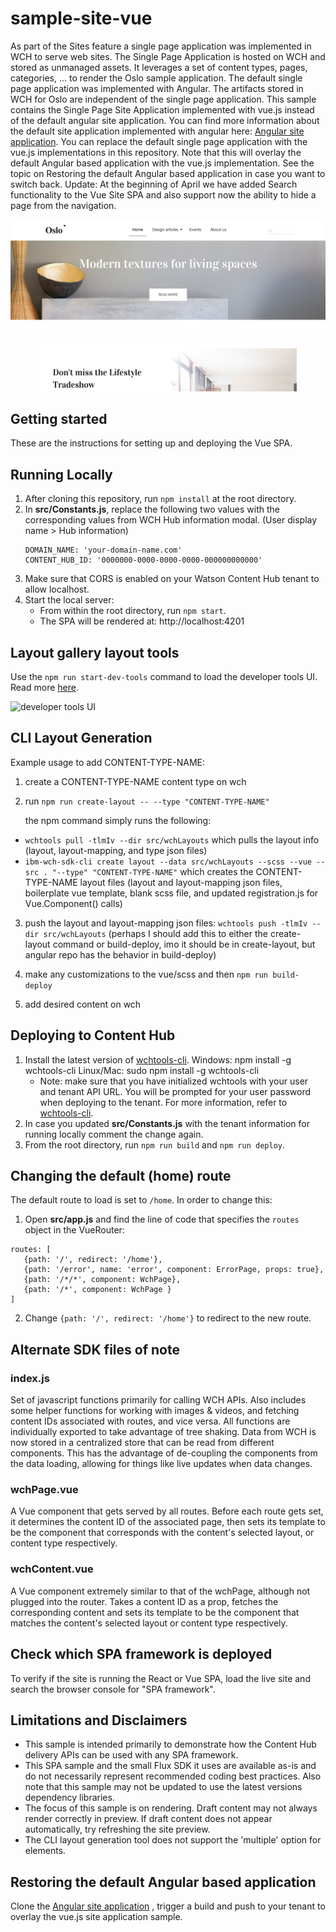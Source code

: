 sample-site-vue
==============

As part of the Sites feature a single page application was implemented in WCH to serve web sites. The Single Page Application is hosted on WCH and stored as unmanaged assets. It leverages a set of content types, pages, categories, ... to render the Oslo sample application. The default single page application was implemented with Angular. The artifacts stored in WCH for Oslo are independent of the single page application. 
This sample contains the Single Page Site Application implemented with vue.js instead of the default angular site application. You can find more information about the default site application implemented with angular here: 
[Angular site application](https://github.com/ibm-wch/wch-site-application/).
You can replace the default single page application with the vue.js implementations in this repository. Note that this will overlay the default Angular based application with the vue.js implementation.
See the topic on Restoring the default Angular based application in case you want to switch back.
Update: At the beginning of April we have added Search functionality to the Vue Site SPA and also support now the ability to hide a page from the
navigation.

![vue sample SPA](vue-spa.png)

Getting started
------------
These are the instructions for setting up and deploying the Vue SPA.


Running Locally
-------
1. After cloning this repository, run `npm install` at the root directory.
2. In **src/Constants.js**, replace the following two values with the corresponding values from WCH Hub information modal. (User display name > Hub information)
    ```
    DOMAIN_NAME: 'your-domain-name.com'
    CONTENT_HUB_ID: '0000000-0000-0000-0000-000000000000'
    ```
3. Make sure that CORS is enabled on your Watson Content Hub tenant to allow localhost.
4. Start the local server:
   * From within the root directory, run `npm start`.
   * The SPA will be rendered at: http://localhost:4201

Layout gallery layout tools
-------------
Use the `npm run start-dev-tools` command to load the developer tools UI. Read more [here](https://www.npmjs.com/package/wch-site-developer-tools).

![developer tools UI](https://github.com/ibm-wch/wch-site-application/blob/master/doc/images/componentGallery.png)


CLI Layout Generation
-------------
Example usage to add CONTENT-TYPE-NAME:

1. create a CONTENT-TYPE-NAME content type on wch

2. run `npm run create-layout -- --type "CONTENT-TYPE-NAME"`

   the npm command simply runs the following:
- `wchtools pull -tlmIv --dir src/wchLayouts` which pulls the layout info (layout, layout-mapping, and type json files)  
- `ibm-wch-sdk-cli create layout --data src/wchLayouts --scss --vue --src . "--type" "CONTENT-TYPE-NAME"` which creates the CONTENT-TYPE-NAME layout files (layout and layout-mapping json files, boilerplate vue template, blank scss file, and updated registration.js for Vue.Component() calls)

3. push the layout and layout-mapping json files: `wchtools push -tlmIv --dir src/wchLayouts` (perhaps I should add this to either the create-layout command or build-deploy, imo it should be in create-layout, but angular repo has the behavior in build-deploy)

4. make any customizations to the vue/scss and then `npm run build-deploy`

5. add desired content on wch
   
Deploying to Content Hub
-------
1. Install the latest version of [wchtools-cli](https://github.com/ibm-wch/wchtools-cli).
Windows: npm install -g wchtools-cli
Linux/Mac: sudo npm install -g wchtools-cli 
   * Note: make sure that you have initialized wchtools with your user and tenant API URL. You will be prompted for your user password when deploying to the tenant. For more information, refer to [wchtools-cli](https://github.com/ibm-wch/wchtools-cli).
2. In case you updated **src/Constants.js** with the tenant information for running locally comment the change again.
3. From the root directory, run `npm run build` and `npm run deploy`.


Changing the default (home) route
-------
The default route to load is set to `/home`. In order to change this:
1. Open **src/app.js** and find the line of code that specifies the `routes` object in the VueRouter: 
```
routes: [
   {path: '/', redirect: '/home'},
   {path: '/error', name: 'error', component: ErrorPage, props: true},
   {path: '/*/*', component: WchPage},
   {path: '/*', component: WchPage }
]
```
2. Change `{path: '/', redirect: '/home'}` to redirect to the new route.


Alternate SDK files of note
-------------

### index.js

Set of javascript functions primarily for calling WCH APIs. Also includes some
helper functions for working with images & videos, and fetching content IDs
associated with routes, and vice versa. All functions are individually exported
to take advantage of tree shaking. Data from WCH is now stored in a centralized
store that can be read from different components. This has the advantage of
de-coupling the components from the data loading, allowing for things like live
updates when data changes.

### wchPage.vue

A Vue component that gets served by all routes. Before each route gets set, it
determines the content ID of the associated page, then sets its template to be
the component that corresponds with the content's selected layout, or content
type respectively.

### wchContent.vue

A Vue component extremely similar to that of the wchPage, although not plugged
into the router. Takes a content ID as a prop, fetches the corresponding
content and sets its template to be the component that matches the content's
selected layout or content type respectively.


Check which SPA framework is deployed
------------
To verify if the site is running the React or Vue SPA, load the live site and search the browser console for 
"SPA framework". 


Limitations and Disclaimers
-------------
* This sample is intended primarily to demonstrate how the Content Hub delivery APIs can be used with any SPA framework.
* This SPA sample and the small Flux SDK it uses are available as-is and do not necessarily represent recommended coding best practices. Also note that this sample may not be updated to use the latest versions dependency libraries.
* The focus of this sample is on rendering. Draft content may not always render correctly in preview. If draft content does not appear automatically, try refreshing the site preview.
* The CLI layout generation tool does not support the 'multiple' option for elements.


Restoring the default Angular based application
-------------
Clone the [Angular site application](https://github.com/ibm-wch/wch-site-application/) , trigger a build and push to your tenant to overlay the vue.js site application sample.
